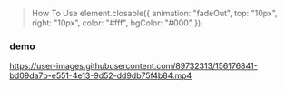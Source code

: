 > How To Use 
    element.closable({
        animation: "fadeOut",
        top: "10px",
        right: "10px",
        color: "#fff",
        bgColor: "#000"
    });
 
### demo

https://user-images.githubusercontent.com/89732313/156176841-bd09da7b-e551-4e13-9d52-dd9db75f4b84.mp4
